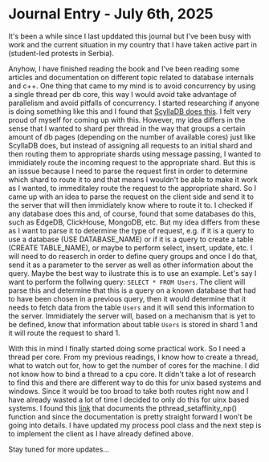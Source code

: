 # Journal Entry - July 6th, 2025

It's been a while since I last upddated this journal but I've been busy with work and the current situation in my country that I have taken active part in (student-led protests in Serbia).

Anyhow, I have finished reading the book and I've been reading some articles and documentation on different topic related to database internals and c++. One thing that came to my mind is to avoid concurrency by using a single thread per db core, this way I would avoid take advantage of parallelism and avoid pitfalls of concurrency. I started researching if anyone is doing something like this and I found that [ScyllaDB does this](https://www.scylladb.com/product/technology/shard-per-core-architecture/). I felt very proud of myself for coming up with this. However, my idea differs in the sense that I wanted to shard per thread in the way that groups a certain amount of db pages (depending on the number of available cores) just like ScyllaDB does, but instead of assigning all requests to an initial shard and then routing them to appropriate shards using message passing, I wanted to immidiately route the incoming request to the appropriate shard. But this is an isssue because I need to parse the request first in order to determine which shard to route it to and that means I wouldn't be able to make it work as I wanted, to immeditaley route the request to the appropriate shard. So I came up with an idea to parse the request on the client side and send it to the server that will then immidiately know where to route it to. I checked if any database does this and, of course, found that some databases do this, such as EdgeDB, ClickHouse, MongoDB, etc. But my idea differs from these as I want to parse it to determine the type of request, e.g. if it is a query to use a database (USE DATABASE_NAME) or if it is a query to create a table (CREATE TABLE_NAME), or maybe to perform select, insert, update, etc. I will need to do reaserch in order to define query groups and once I do that, send it as a parameter to the server as well as other information about the query. Maybe the best way to ilustrate this is to use an example. Let's say I want to perform the follwing query: `SELECT * FROM Users`. The client will parse this and determine that this is a query on a known database that had to have been chosen in a previous query, then it would determine that it needs to fetch data from the table `Users` and it will send this information to the server. Immidiately the server will, based on a mechanism that is yet to be defined, know that information about table `Users` is stored in shard 1 and it will route the request to shard 1.

With this in mind I finally started doing some practical work. So I need a thread per core. From my previous readings, I know how to create a thread, what to watch out for, how to get the number of cores for the machine. I did not know how to bind a thread to a cpu core. It didn't take a lot of research to find this and there are different way to do this for unix based systems and windows. Since it would be too broad to take both routes right now and I have already wasted a lot of time I decided to only do this for uinx based systems. I found this [link](https://man7.org/linux/man-pages/man3/pthread_setaffinity_np.3.html) that documents the pthread_setaffinity_np() function and since the documentation is pretty straight forward I won't be going into details. I have updated my process pool class and the next step is to implement the client as I have already defined above. 

Stay tuned for more updates...